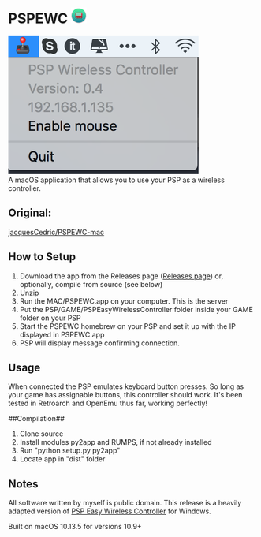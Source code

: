# PSPEWC ![](https://github.com/Britskiy/PSPEWC-mac/blob/master/icon_32x32.png?raw=true)

![](https://github.com/Britskiy/PSPEWC-mac/blob/master/pspewc_screen.png?raw=true)  
A macOS application that allows you to use your PSP as a wireless controller.

## Original: 
[jacquesCedric/PSPEWC-mac](https://github.com/jacquesCedric/PSPEWC-mac)
## How to Setup
1. Download the app from the Releases page ([Releases page](https://github.com/Britskiy/PSPEWC-mac/releases)) or, optionally, compile from source (see below)
2. Unzip
4. Run the MAC/PSPEWC.app on your computer. This is the server
5. Put the PSP/GAME/PSPEasyWirelessController folder inside your GAME folder on your PSP
6. Start the PSPEWC homebrew on your PSP and set it up with the IP displayed in PSPEWC.app
7. PSP will display message confirming connection.

## Usage
When connected the PSP emulates keyboard button presses. So long as your game has assignable buttons, this controller should work. It's been tested in Retroarch and OpenEmu thus far, working perfectly!

##Compilation##
1. Clone source
2. Install modules py2app and RUMPS, if not already installed
3. Run "python setup.py py2app"
4. Locate app in "dist" folder

## Notes
All software written by myself is public domain.
This release is a heavily adapted version of [PSP Easy Wireless Controller](https://github.com/atphalix/PSP-Easy-Wireless-Controller) for Windows.

Built on macOS 10.13.5 for versions 10.9+
